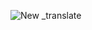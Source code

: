 ![New _translate](https://github.com/MahmoudIbrahims/Translation_English_to_Arabic/assets/121377479/14d4264e-5f2e-4225-95b7-abac56c33df5)
